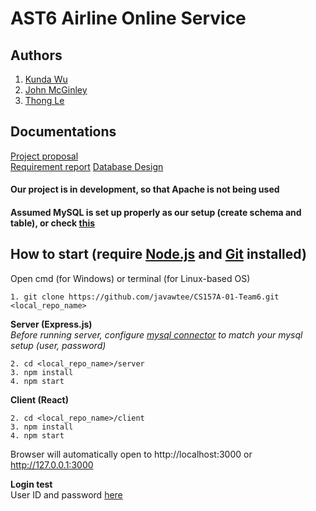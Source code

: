# AST6 Airline Online Service
## Authors
1. [Kunda Wu](mailto:kunda.wu@sjsu.edu)
2. [John McGinley](mailto:johnpatmcginley@gmail.com)
3. [Thong Le](mailto:javawtee@gmail.com)

## Documentations
[Project proposal](https://github.com/javawtee/CS157A-01-Team6/blob/master/Documentations/CS157A-Team6-Project_proposal.docx)<br/>
[Requirement report](https://github.com/javawtee/CS157A-01-Team6/blob/master/Documentations/CS157A-Team6-Requirement_report.docx)
[Database Design](https://github.com/javawtee/CS157A-01-Team6/blob/master/Documentations/CS%20157A-Team6-DB_Design.docx)

#### Our project is in development, so that Apache is not being used
#### Assumed MySQL is set up properly as our setup (create schema and table), or check [this](https://github.com/javawtee/CS157A-01-Team6/tree/master/Setup/mysql)

## How to start (require [Node.js](https://nodejs.org/en/) and [Git](https://git-scm.com/downloads) installed)

Open cmd (for Windows) or terminal (for Linux-based OS)
```
1. git clone https://github.com/javawtee/CS157A-01-Team6.git <local_repo_name>

```

**Server (Express.js)** <br/>
*Before running server, configure [mysql connector](https://github.com/javawtee/CS157A-01-Team6/blob/master/server/api/connector.js) to match your mysql setup (user, password)*
```
2. cd <local_repo_name>/server
3. npm install
4. npm start
```

**Client (React)**
```
2. cd <local_repo_name>/client
3. npm install
4. npm start
```
Browser will automatically open to http://localhost:3000 or http://127.0.0.1:3000

**Login test** <br/>
User ID and password [here](https://github.com/javawtee/CS157A-01-Team6/blob/master/Setup/mysql/test_login-raw-password.txt)

